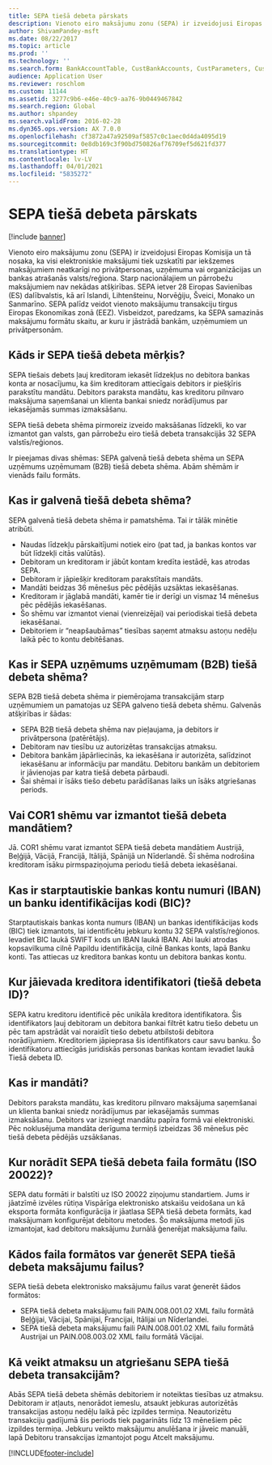 ```yaml
---
title: SEPA tiešā debeta pārskats
description: Vienoto eiro maksājumu zonu (SEPA) ir izveidojusi Eiropas Komisija un tā nosaka, ka visi elektroniskie maksājumi tiek uzskatīti par iekšzemes maksājumiem neatkarīgi no privātpersonas, uzņēmuma vai organizācijas un bankas atrašanās valsts/reģiona. Starp nacionālajiem un pārrobežu maksājumiem nav nekādas atšķirības. SEPA ietver 28 Eiropas Savienības (ES) dalībvalstis, kā arī Islandi, Lihtenšteinu, Norvēģiju, Šveici, Monako un Sanmarīno. SEPA palīdz veidot vienoto maksājumu transakciju tirgus Eiropas Ekonomikas zonā (EEZ). Visbeidzot, paredzams, ka SEPA samazinās maksājumu formātu skaitu, ar kuru ir jāstrādā bankām, uzņēmumiem un privātpersonām.
author: ShivamPandey-msft
ms.date: 08/22/2017
ms.topic: article
ms.prod: ''
ms.technology: ''
ms.search.form: BankAccountTable, CustBankAccounts, CustParameters, CustTable
audience: Application User
ms.reviewer: roschlom
ms.custom: 11144
ms.assetid: 3277c9b6-e46e-40c9-aa76-9b0449467842
ms.search.region: Global
ms.author: shpandey
ms.search.validFrom: 2016-02-28
ms.dyn365.ops.version: AX 7.0.0
ms.openlocfilehash: cf3872a47a92509af5857c0c1aec0d4da4095d19
ms.sourcegitcommit: 0e8db169c3f90bd750826af76709ef5d621fd377
ms.translationtype: HT
ms.contentlocale: lv-LV
ms.lasthandoff: 04/01/2021
ms.locfileid: "5835272"
---
```

# <a name="sepa-direct-debit-overview"></a>SEPA tiešā debeta pārskats

[!include [banner](../includes/banner.md)]

Vienoto eiro maksājumu zonu (SEPA) ir izveidojusi Eiropas Komisija un tā nosaka, ka visi elektroniskie maksājumi tiek uzskatīti par iekšzemes maksājumiem neatkarīgi no privātpersonas, uzņēmuma vai organizācijas un bankas atrašanās valsts/reģiona. Starp nacionālajiem un pārrobežu maksājumiem nav nekādas atšķirības. SEPA ietver 28 Eiropas Savienības (ES) dalībvalstis, kā arī Islandi, Lihtenšteinu, Norvēģiju, Šveici, Monako un Sanmarīno. SEPA palīdz veidot vienoto maksājumu transakciju tirgus Eiropas Ekonomikas zonā (EEZ). Visbeidzot, paredzams, ka SEPA samazinās maksājumu formātu skaitu, ar kuru ir jāstrādā bankām, uzņēmumiem un privātpersonām.   

<a name="what-is-the-goal-of-sepa-direct-debits"></a>Kāds ir SEPA tiešā debeta mērķis?
---------------------------------------

SEPA tiešais debets ļauj kreditoram iekasēt līdzekļus no debitora bankas konta ar nosacījumu, ka šim kreditoram attiecīgais debitors ir piešķīris parakstītu mandātu. Debitors paraksta mandātu, kas kreditoru pilnvaro maksājuma saņemšanai un klienta bankai sniedz norādījumus par iekasējamās summas izmaksāšanu. 

SEPA tiešā debeta shēma pirmoreiz izveido maksāšanas līdzekli, ko var izmantot gan valsts, gan pārrobežu eiro tiešā debeta transakcijās 32 SEPA valstīs/reģionos. 

Ir pieejamas divas shēmas: SEPA galvenā tiešā debeta shēma un SEPA uzņēmums uzņēmumam (B2B) tiešā debeta shēma. Abām shēmām ir vienāds failu formāts.

## <a name="what-is-the-core-direct-debit-scheme"></a>Kas ir galvenā tiešā debeta shēma?
SEPA galvenā tiešā debeta shēma ir pamatshēma. Tai ir tālāk minētie atribūti.
-   Naudas līdzekļu pārskaitījumi notiek eiro (pat tad, ja bankas kontos var būt līdzekļi citās valūtās).
-   Debitoram un kreditoram ir jābūt kontam kredīta iestādē, kas atrodas SEPA.
-   Debitoram ir jāpiešķir kreditoram parakstītais mandāts.
-   Mandāti beidzas 36 mēnešus pēc pēdējās uzsāktas iekasēšanas.
-   Kreditoram ir jāglabā mandāti, kamēr tie ir derīgi un vismaz 14 mēnešus pēc pēdējās iekasēšanas.
-   Šo shēmu var izmantot vienai (vienreizējai) vai periodiskai tiešā debeta iekasēšanai.
-   Debitoriem ir “neapšaubāmas” tiesības saņemt atmaksu astoņu nedēļu laikā pēc to kontu debitēšanas.

## <a name="what-is-the-sepa-business-to-business-b2b-direct-debit-scheme"></a>Kas ir SEPA uzņēmums uzņēmumam (B2B) tiešā debeta shēma?
SEPA B2B tiešā debeta shēma ir piemērojama transakcijām starp uzņēmumiem un pamatojas uz SEPA galveno tiešā debeta shēmu. Galvenās atšķirības ir šādas:
-   SEPA B2B tiešā debeta shēma nav pieļaujama, ja debitors ir privātpersona (patērētājs).
-   Debitoram nav tiesību uz autorizētas transakcijas atmaksu.
-   Debitora bankām jāpārliecinās, ka iekasēšana ir autorizēta, salīdzinot iekasēšanu ar informāciju par mandātu. Debitoru bankām un debitoriem ir jāvienojas par katra tiešā debeta pārbaudi.
-   Šai shēmai ir īsāks tiešo debetu parādīšanas laiks un īsāks atgriešanas periods.

## <a name="can-i-use-the-cor1-scheme-for-direct-debit-mandates"></a>Vai COR1 shēmu var izmantot tiešā debeta mandātiem?
Jā. COR1 shēmu varat izmantot SEPA tiešā debeta mandātiem Austrijā, Beļģijā, Vācijā, Francijā, Itālijā, Spānijā un Nīderlandē. Šī shēma nodrošina kreditoram īsāku pirmspaziņojuma periodu tiešā debeta iekasēšanai.

## <a name="what-are-international-bank-account-numbers-iban-and-bank-identifier-codes-bic"></a>Kas ir starptautiskie bankas kontu numuri (IBAN) un banku identifikācijas kodi (BIC)?
Starptautiskais bankas konta numurs (IBAN) un bankas identifikācijas kods (BIC) tiek izmantots, lai identificētu jebkuru kontu 32 SEPA valstīs/reģionos. Ievadiet BIC laukā SWIFT kods un IBAN laukā IBAN. Abi lauki atrodas kopsavilkuma cilnē Papildu identifikācija, cilnē Bankas konts, lapā Banku konti. Tas attiecas uz kreditora bankas kontu un debitora bankas kontu.

## <a name="where-do-i-enter-creditor-identifiers-direct-debit-ids"></a>Kur jāievada kreditora identifikatori (tiešā debeta ID)?
SEPA katru kreditoru identificē pēc unikāla kreditora identifikatora. Šis identifikators ļauj debitoram un debitora bankai filtrēt katru tiešo debetu un pēc tam apstrādāt vai noraidīt tiešo debetu atbilstoši debitora norādījumiem. Kreditoriem jāpieprasa šis identifikators caur savu banku. Šo identifikatoru attiecīgās juridiskās personas bankas kontam ievadiet laukā Tiešā debeta ID.

## <a name="what-are-mandates"></a>Kas ir mandāti?
Debitors paraksta mandātu, kas kreditoru pilnvaro maksājuma saņemšanai un klienta bankai sniedz norādījumus par iekasējamās summas izmaksāšanu. Debitors var izsniegt mandātu papīra formā vai elektroniski. Pēc noklusējuma mandāta derīguma termiņš izbeidzas 36 mēnešus pēc tiešā debeta pēdējās uzsākšanas.

## <a name="where-do-i-specify-the-sepa-direct-debit-file-format-iso-20022"></a>Kur norādīt SEPA tiešā debeta faila formātu (ISO 20022)?
SEPA datu formāti ir balstīti uz ISO 20022 ziņojumu standartiem. Jums ir jāatzīmē izvēles rūtiņa Vispārīga elektronisko atskaišu veidošana un kā eksporta formāta konfigurācija ir jāatlasa SEPA tiešā debeta formāts, kad maksājumam konfigurējat debitoru metodes. Šo maksājuma metodi jūs izmantojat, kad debitoru maksājumu žurnālā ģenerējat maksājuma failu.

## <a name="in-what-file-formats-can-i-generate-sepa-direct-debit-payment-files"></a>Kādos faila formātos var ģenerēt SEPA tiešā debeta maksājumu failus?
SEPA tiešā debeta elektronisko maksājumu failus varat ģenerēt šādos formātos:
-   SEPA tiešā debeta maksājumu faili PAIN.008.001.02 XML failu formātā Beļģijai, Vācijai, Spānijai, Francijai, Itālijai un Nīderlandei.
-   SEPA tiešā debeta maksājumu faili PAIN.008.001.02 XML failu formātā Austrijai un PAIN.008.003.02 XML failu formātā Vācijai.

## <a name="how-do-refunds-and-returns-work-with-sepa-direct-debits"></a>Kā veikt atmaksu un atgriešanu SEPA tiešā debeta transakcijām?
Abās SEPA tiešā debeta shēmās debitoriem ir noteiktas tiesības uz atmaksu. Debitoram ir atļauts, nenorādot iemeslu, atsaukt jebkuras autorizētās transakcijas astoņu nedēļu laikā pēc izpildes termiņa. Neautorizētu transakciju gadījumā šis periods tiek pagarināts līdz 13 mēnešiem pēc izpildes termiņa. Jebkuru veikto maksājumu anulēšana ir jāveic manuāli, lapā Debitoru transakcijas izmantojot pogu Atcelt maksājumu.







[!INCLUDE[footer-include](../../includes/footer-banner.md)]